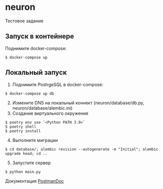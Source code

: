 # neuron
Тестовое задание


Запуск в контейнере
----------

Поднимите docker-compose:

```no-highlight
$ docker-compose up
```

Локальный запуск
----------

1. Поднимите PostrgeSQL в docker-compose:

```no-highlight
$ docker-compose up db
```
2. Измените DNS на локальный коннект (neuron/database/db.py, neuron/database/alembic.ini)
3. Создание виртуального окружения
```no-highlight
$ poetry env use `<Python PATH 3.9>`
$ poetry shell
$ poetry install
```
4. Выполните миграции
```no-highlight
$ cd database/; alembic revision --autogenerate -m "Initial"; alembic upgrade head; cd ..
```
5. Запустите сервер
```no-highlight
$ python main.py
```
Документация [PostmanDoc](https://documenter.getpostman.com/view/17461733/UzQvu5ck#ed002494-dca2-4264-a568-af00168b5087)
